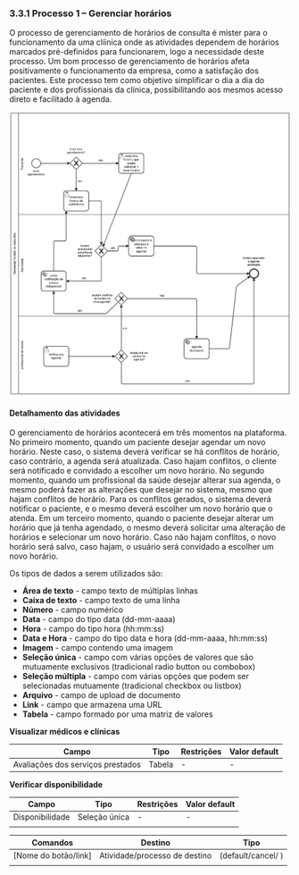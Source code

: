 ### 3.3.1 Processo 1 – Gerenciar horários

O processo de gerenciamento de horários de consulta é mister para o funcionamento da uma clíinica onde as atividades dependem de horários marcados pré-definidos para funcionarem, logo a necessidade deste processo. Um bom processo de gerenciamento de horários afeta positivamente o funcionamento da empresa, como a satisfação dos pacientes. Este processo tem como objetivo simplificar o dia a dia do paciente e dos profissionais da clínica, possibilitando aos mesmos acesso direto e facilitado à agenda.


![Exemplo de um Modelo BPMN do PROCESSO 1](images/diagram_3.png "BPMN do Processo 1.")

#### Detalhamento das atividades

O gerenciamento de horários acontecerá em três momentos na plataforma. No primeiro momento, quando um paciente desejar agendar um novo horário. Neste caso, o sistema deverá verificar se há conflitos de horário, caso contrário, a agenda será atualizada. Caso hajam conflitos, o cliente será notificado e convidado a escolher um novo horário. No segundo momento, quando um profissional da saúde desejar alterar sua agenda, o mesmo poderá fazer as alterações que desejar no sistema, mesmo que hajam conflitos de horário. Para os conflitos gerados, o sistema deverá notificar o paciente, e o mesmo deverá escolher um novo horário que o atenda. Em um terceiro momento, quando o paciente desejar alterar um horário que já tenha agendado, o mesmo deverá solicitar uma alteração de horários e selecionar um novo horário. Caso não hajam conflitos, o novo horário será salvo, caso hajam, o usuário será convidado a escolher um novo horário.

Os tipos de dados a serem utilizados são:

* **Área de texto** - campo texto de múltiplas linhas
* **Caixa de texto** - campo texto de uma linha
* **Número** - campo numérico
* **Data** - campo do tipo data (dd-mm-aaaa)
* **Hora** - campo do tipo hora (hh:mm:ss)
* **Data e Hora** - campo do tipo data e hora (dd-mm-aaaa, hh:mm:ss)
* **Imagem** - campo contendo uma imagem
* **Seleção única** - campo com várias opções de valores que são mutuamente exclusivos (tradicional radio button ou combobox)
* **Seleção múltipla** - campo com várias opções que podem ser selecionadas mutuamente (tradicional checkbox ou listbox)
* **Arquivo** - campo de upload de documento
* **Link** - campo que armazena uma URL
* **Tabela** - campo formado por uma matriz de valores

**Visualizar médicos e clínicas**

| **Campo**       | **Tipo**         | **Restrições** | **Valor default** |
| ---             | ---              | ---            | ---               |
| Avaliações dos serviços prestados | Tabela  |       -         |           -        |


**Verificar disponibilidade**

| **Campo**       | **Tipo**         | **Restrições** | **Valor default** |
| ---             | ---              | ---            | ---               |
| Disponibilidade | Seleção única  |          -      |       -            |
|                 |                  |                |                   |

| **Comandos**         |  **Destino**                   | **Tipo**          |
| ---                  | ---                            | ---               |
| [Nome do botão/link] | Atividade/processo de destino  | (default/cancel/  ) |
|                      |                                |                   |
